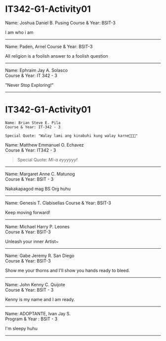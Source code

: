 # IT342-G1-Activity01

Name: Joshua Daniel B. Pusing
Course & Year: BSIT-3

I am who i am

***


Name: Paden, Arnel
Course & Year: BSIT-3

All religion is a foolish answer to a foolish question

***

Name: Ephraim Jay A. Solasco\
Course & Year: IT 342 - 3

"Never Stop Exploring!"
***


# IT342-G1-Activity01
    Name: Brian Steve E. Pila
    Course & Year: IT-342 - 3

    Special Quote: "Walay lami ang kinabuhi kung walay karne🥩🥩🥩"

Name: Matthew Emmanuel O. Echavez\
Course & Year: IT342 - 3

> Special Quote: _Mi-a eyyyyyy!_
*** 


Name: Margaret Anne C. Matunog  
Course & Year: BSIT - 3

Nakakapagod mag BS Org huhu

***

Name: Genesis T. Clabisellas
Course & Year: BSIT-3

Keep moving forward!

***


Name: Michael Harry P. Leones<br>
Course & Year: BSIT-3

Unleash your inner Artist~

****

Name: Gabe Jeremy R. San Diego<br>
Course & Year: BSIT-3

Show me your thorns and I'll show you hands ready to bleed.

***

Name: John Kenny C. Quijote <br>
Course & Year: BSIT - 3

Kenny is my name and I am ready.

****

Name: ADOPTANTE, Ivan Jay S. <br>
Program & Year : BSIT - 3

I'm sleepy huhu


****


